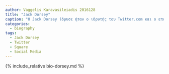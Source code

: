 ```yaml
---
author: Vaggelis Karavasileiadis 2016128
title: "Jack Dorsey"
caption: "O Jack Dorsey ίδρυσε ήταν ο ιδρυτής του Twitter.com και ο επενδυτής της υπηρεσίας Square"
categories:
  - biography
tags:
  - Jack Dorsey
  - Twitter
  - Square
  - Social Media
---
```


{% include_relative bio-dorsey.md %}
